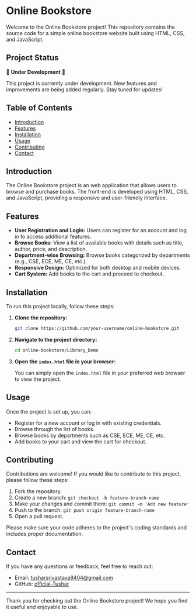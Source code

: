 # Online Bookstore

Welcome to the Online Bookstore project! This repository contains the source code for a simple online bookstore website built using HTML, CSS, and JavaScript.

## Project Status

🚧 **Under Development** 🚧

This project is currently under development. New features and improvements are being added regularly. Stay tuned for updates!

## Table of Contents

- [Introduction](#introduction)
- [Features](#features)
- [Installation](#installation)
- [Usage](#usage)
- [Contributing](#contributing)
- [Contact](#contact)

## Introduction

The Online Bookstore project is an  web application that allows users to browse and purchase books. The front-end is developed using HTML, CSS, and JavaScript, providing a responsive and user-friendly interface.

## Features

- **User Registration and Login:** Users can register for an account and log in to access additional features.
- **Browse Books:** View a list of available books with details such as title, author, price, and description.
- **Department-wise Browsing:** Browse books categorized by departments (e.g., CSE, ECE, ME, CE, etc.).
- **Responsive Design:** Optimized for both desktop and mobile devices.
- **Cart System:** Add books to the cart and proceed to checkout.

## Installation

To run this project locally, follow these steps:

1. **Clone the repository:**

    ```bash
    git clone https://github.com/your-username/online-bookstore.git
    ```

2. **Navigate to the project directory:**

    ```bash
    cd online-bookstore/Library_Demo
    ```

3. **Open the `index.html` file in your browser:**

    You can simply open the `index.html` file in your preferred web browser to view the project.

## Usage

Once the project is set up, you can:

- Register for a new account or log in with existing credentials.
- Browse through the list of books.
- Browse books by departments such as CSE, ECE, ME, CE, etc.
- Add books to your cart and view the cart for checkout.

## Contributing

Contributions are welcome! If you would like to contribute to this project, please follow these steps:

1. Fork the repository.
2. Create a new branch: `git checkout -b feature-branch-name`
3. Make your changes and commit them: `git commit -m 'Add new feature'`
4. Push to the branch: `git push origin feature-branch-name`
5. Open a pull request.

Please make sure your code adheres to the project's coding standards and includes proper documentation.

## Contact

If you have any questions or feedback, feel free to reach out:

- Email: tusharsrivastava8404@gmail.com
- GitHub: [official-Tushar](https://github.com/official-Tushar)

---

Thank you for checking out the Online Bookstore project! We hope you find it useful and enjoyable to use.
